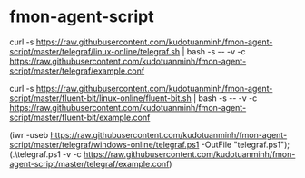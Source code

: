 # fmon-agent-script

curl -s https://raw.githubusercontent.com/kudotuanminh/fmon-agent-script/master/telegraf/linux-online/telegraf.sh | bash -s -- -v -c https://raw.githubusercontent.com/kudotuanminh/fmon-agent-script/master/telegraf/example.conf

curl -s https://raw.githubusercontent.com/kudotuanminh/fmon-agent-script/master/fluent-bit/linux-online/fluent-bit.sh | bash -s -- -v -c https://raw.githubusercontent.com/kudotuanminh/fmon-agent-script/master/fluent-bit/example.conf

(iwr -useb https://raw.githubusercontent.com/kudotuanminh/fmon-agent-script/master/telegraf/windows-online/telegraf.ps1 -OutFile "telegraf.ps1"); (.\telegraf.ps1 -v -c https://raw.githubusercontent.com/kudotuanminh/fmon-agent-script/master/telegraf/example.conf)
